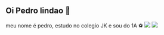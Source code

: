 ## Oi Pedro lindao 👋
meu nome é pedro, estudo no colegio JK e sou do 1A ⚽
![](https://media1.tenor.com/m/YZeYlDVPOe8AAAAd/neymar-de-coni-neymar.gif)
![](https://media1.tenor.com/m/WvTBlmQPg0sAAAAd/neymar-neymar-psg.gif)
